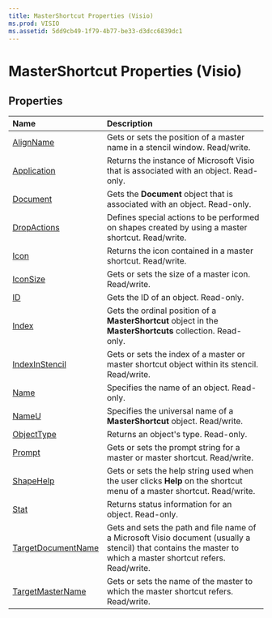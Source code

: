```yaml
---
title: MasterShortcut Properties (Visio)
ms.prod: VISIO
ms.assetid: 5dd9cb49-1f79-4b77-be33-d3dcc6839dc1
---
```



# MasterShortcut Properties (Visio)

## Properties



|**Name**|**Description**|
|:-----|:-----|
|[AlignName](mastershortcut-alignname-property-visio.md)|Gets or sets the position of a master name in a stencil window. Read/write.|
|[Application](mastershortcut-application-property-visio.md)|Returns the instance of Microsoft Visio that is associated with an object. Read-only.|
|[Document](mastershortcut-document-property-visio.md)|Gets the  **Document** object that is associated with an object. Read-only.|
|[DropActions](mastershortcut-dropactions-property-visio.md)|Defines special actions to be performed on shapes created by using a master shortcut. Read/write.|
|[Icon](mastershortcut-icon-property-visio.md)|Returns the icon contained in a master shortcut. Read/write.|
|[IconSize](mastershortcut-iconsize-property-visio.md)|Gets or sets the size of a master icon. Read/write.|
|[ID](mastershortcut-id-property-visio.md)|Gets the ID of an object. Read-only.|
|[Index](mastershortcut-index-property-visio.md)|Gets the ordinal position of a  **MasterShortcut** object in the **MasterShortcuts** collection. Read-only.|
|[IndexInStencil](mastershortcut-indexinstencil-property-visio.md)|Gets or sets the index of a master or master shortcut object within its stencil. Read/write.|
|[Name](mastershortcut-name-property-visio.md)|Specifies the name of an object. Read-only.|
|[NameU](mastershortcut-nameu-property-visio.md)|Specifies the universal name of a  **MasterShortcut** object. Read/write.|
|[ObjectType](mastershortcut-objecttype-property-visio.md)|Returns an object's type. Read-only.|
|[Prompt](mastershortcut-prompt-property-visio.md)|Gets or sets the prompt string for a master or master shortcut. Read/write.|
|[ShapeHelp](mastershortcut-shapehelp-property-visio.md)|Gets or sets the help string used when the user clicks  **Help** on the shortcut menu of a master shortcut. Read/write.|
|[Stat](mastershortcut-stat-property-visio.md)|Returns status information for an object. Read-only.|
|[TargetDocumentName](mastershortcut-targetdocumentname-property-visio.md)|Gets and sets the path and file name of a Microsoft Visio document (usually a stencil) that contains the master to which a master shortcut refers. Read/write.|
|[TargetMasterName](mastershortcut-targetmastername-property-visio.md)|Gets or sets the name of the master to which the master shortcut refers. Read/write.|

